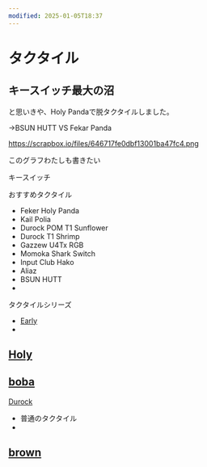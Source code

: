 ```yaml
---
modified: 2025-01-05T18:37
---
```

# タクタイル

## キースイッチ最大の沼

と思いきや、Holy Pandaで脱タクタイルしました。

→BSUN HUTT VS Fekar Panda

https://scrapbox.io/files/646717fe0dbf13001ba47fc4.png

このグラフわたしも書きたい

キースイッチ

おすすめタクタイル

- Feker Holy Panda  
- Kail Polia  
- Durock POM T1 Sunflower  
- Durock T1 Shrimp  
- Gazzew U4Tx RGB  
- Momoka Shark Switch  
- Input Club Hako  
- Aliaz  
- BSUN HUTT  
-  

タクタイルシリーズ

- [Early](https://www.notion.soTactile)  
-  
[Holy](https://www.notion.soPanda)  
-  
[boba](https://www.notion.soU4)  
-  
[Durock](https://www.notion.soT1シリーズ)  
- 普通のタクタイル  
-  
[brown](https://www.notion.soswitch系)  
-